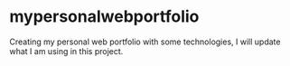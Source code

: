 # mypersonalwebportfolio
Creating my personal web portfolio with some technologies, I will update what I am using in this project.

